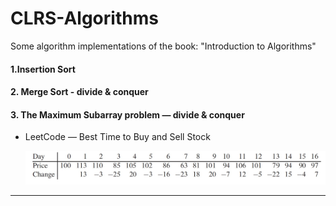 # CLRS-Algorithms
Some algorithm implementations of the book: "Introduction to Algorithms"

#### 1.Insertion Sort 

#### 2. Merge Sort - divide & conquer

#### 3. The Maximum Subarray problem — divide & conquer

* LeetCode — Best Time to Buy and Sell Stock

  ![Image is from Introduction to Algorithms](./images/maximumSubarrayExample.jpg "Image is from Introduction to Algorithms")

***

